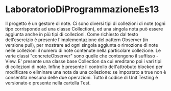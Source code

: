 # LaboratorioDiProgrammazioneEs13
Il progetto è un gestore di note. Ci sono diversi tipi di collezioni di note (ogni tipo corrisponde ad una classe Collection), 
ed una singola nota può essere aggiunta anche in più tipi di collezioni.
Come richiesto dal testo dell'esercizio è presente l'implementazione del pattern Observer (in versione pull), per mostrare ad ogni singola aggiunta 
o rimozione di note nelle collezioni il numero di note contenute nella particolare collezione. 
Le varie classi "concreteObserver" sono quelle che contengono il suffisso -View.
E' presente una classe base Collection da cui ereditano poi i vari tipi di collezioni di note.
Infine è presente il controllo dell'attrobuto blocked per modificare o eliminare una nota da una collezione: se impostato a true non è consentita 
nessuna delle due operazioni.
Tutto il codice di Unit Testing è versionato e presente nella cartella Test.
